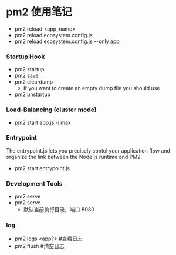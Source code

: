 # pm2 使用笔记

- pm2 reload <app_name>
- pm2 reload ecosystem.config.js
- pm2 reload ecosystem.config.js --only app

### Startup Hook

- pm2 startup
- pm2 save
- pm2 cleardump
  - If you want to create an empty dump file you should use
- pm2 unstartup

### Load-Balancing (cluster mode)

- pm2 start app.js -i max

### Entrypoint

The entrypoint.js lets you precisely contol your application flow and organize the link between the Node.js runtime and PM2.

- pm2 start entrypoint.js

### Development Tools

- pm2 serve <path> <port>
- pm2 serve
  - 默认当前执行目录，端口 8080

### log

- pm2 logs <app?> #查看日志
- pm2 flush #清空日志
